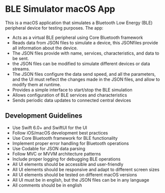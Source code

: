 <!-- Use this file to provide workspace-specific custom instructions to Copilot. For more details, visit https://code.visualstudio.com/docs/copilot/copilot-customization#_use-a-githubcopilotinstructionsmd-file -->

# BLE Simulator macOS App

This is a macOS application that simulates a Bluetooth Low Energy (BLE) peripheral device for testing purposes. The app:

- Acts as a virtual BLE peripheral using Core Bluetooth framework
- Reads data from JSON files to simulate a device, this JSONfiles provide all information about the device.
- The JSON files provide with name, services, characteristics, and data to be sent.
- the JSON files can be modified to simulate different devices or data streams.
- The JSON files configure the data send speed, and all the parameters, and the UI must reflect the changes made in the JSON files, and allow to modify them at runtime.
- Provides a simple interface to start/stop the BLE simulation
- Allows configuration of BLE services and characteristics
- Sends periodic data updates to connected central devices

## Development Guidelines

- Use Swift 6.0+ and SwiftUI for the UI
- Follow iOS/macOS development best practices
- Use Core Bluetooth framework for BLE functionality
- Implement proper error handling for Bluetooth operations
- Use Codable for JSON data parsing
- Follow MVC or MVVM architecture patterns
- Include proper logging for debugging BLE operations
- All UI elements should be accessible and user-friendly
- All UI elements should be responsive and adapt to different screen sizes
- All UI elements should be tested on different macOS versions
- All UI must be in english, but the JSON files can be in any language
- All comments should be in english
